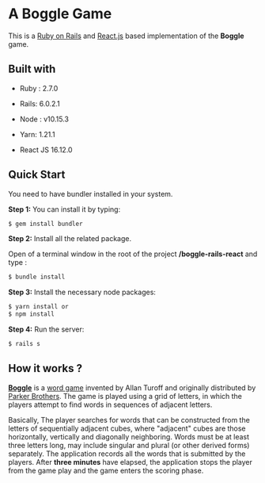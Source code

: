 # A Boggle Game

This is a [Ruby on Rails](https://rubyonrails.org/) and [React.js](https://reactjs.org/) based implementation of the **Boggle** game.

## Built with

- Ruby : 2.7.0

- Rails: 6.0.2.1

- Node : v10.15.3 

- Yarn: 1.21.1

- React JS 16.12.0

  

## Quick Start

You need to have bundler installed in your system.

**Step 1:** You can install it by typing:

```bash
$ gem install bundler
```


**Step 2:** Install all the related package.

Open of a terminal window in the root of the project **/boggle-rails-react** and type :

```bash
$ bundle install
```

**Step 3:** Install the necessary node packages:

```bash
$ yarn install or 
$ npm install
```

**Step 4:** Run the server:

```bash
$ rails s
```

## How it works ?

[**Boggle**](https://en.wikipedia.org/wiki/Boggle) is a [word game](https://en.wikipedia.org/wiki/Word_game) invented by Allan Turoff and originally distributed by [Parker Brothers](https://en.wikipedia.org/wiki/Parker_Brothers). The game is played using a grid of letters, in which the players attempt to find words in sequences of adjacent letters. 



Basically, The player searches for words that can be constructed from the letters of sequentially adjacent cubes, where "adjacent" cubes are those  horizontally, vertically and diagonally neighboring. Words must be at  least three letters long, may include singular and plural (or other derived forms) separately. The application records all the words that is submitted by the players. After **three minutes** have elapsed, the application stops the player from the game play and the game enters the scoring phase. 


